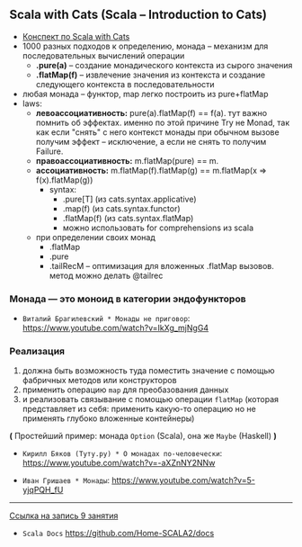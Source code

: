 ## Scala with Cats (Scala – Introduction to Cats)

* [Конспект по Scala with Cats](https://blog.maizy.ru/posts/scala-cats-summary)
* 1000 разных подходов к определению, монада – механизм для последовательных вычислений операции
  * **.pure(a)** – создание монадического контекста из сырого значения
  * **.flatMap(f)** – извлечение значения из контекста и создание следующего контекста в последовательности
* любая монада – функтор, map легко построить из pure+flatMap
* laws:
  * **левоассоциативность:** pure(a).flatMap(f) == f(a). тут важно помнить об эффектах. именно по этой причине Try не Monad, так как если "снять" с него контекст монады при обычном вызове получим эффект – исключение, а если не снять то получим Failure.
  * **правоассоциативность:** m.flatMap(pure) == m.
  * **ассоциативность:** m.flatMap(f).flatMap(g) == m.flatMap(x => f(x).flatMap(g))
    * syntax:
      * .pure[T] (из cats.syntax.applicative)
      * .map(f) (из cats.syntax.functor)
      * .flatMap(f) (из cats.syntax.flatMap)
      * можно использовать for comprehensions из scala
  * при определении своих монад
    * .flatMap
    * .pure
    * .tailRecM – оптимизация для вложенных .flatMap вызовов. метод можно делать @tailrec


### Монада — это моноид в категории эндофункторов

* `Виталий Брагилевский * Монады не приговор`: https://www.youtube.com/watch?v=IkXg_mjNgG4

### Реализация
1. должна быть возможность туда поместить значение с помощью фабричных методов или конструкторов
2. применить операцию `map` для преобазования данных
3. и реализовать связывание с помощью операции `flatMap` (которая представляет из себя: применить какую-то операцию но не применять глубоко вложенные контейнеры)

**(** Простейший пример: монада `Option` (Scala), она же `Maybe` (Haskell) **)**

* `Кирилл Бяков (Туту.ру) * О монадах по-человечески`: https://www.youtube.com/watch?v=-aXZnNY2NNw

* `Иван Гришаев * Монады`: https://www.youtube.com/watch?v=5-yjqPQH_fU


---

[Ссылка на запись 9 занятия](https://us02web.zoom.us/rec/share/FVUKfWKF-H11o7QRlHZlW9jM3BqGUXMrbmVquWyEsK-yTF7qgS5JIaXtLbe7P9zc.UrnXL4VigiO9w3XE)

* `Scala Docs` https://github.com/Home-SCALA2/docs

